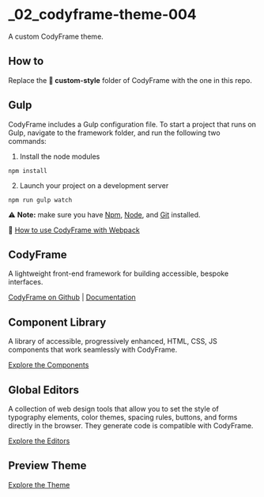 
# _02_codyframe-theme-004
A custom CodyFrame theme.


## How to
Replace the **📁 custom-style** folder of CodyFrame with the one in this repo.


## Gulp
CodyFrame includes a Gulp configuration file. To start a project that runs on Gulp, navigate to the framework folder, and run the following two commands:

1) Install the node modules

```
npm install
```

2) Launch your project on a development server

```
npm run gulp watch
```

⚠️ **Note:** make sure you have [Npm](https://docs.npmjs.com/downloading-and-installing-node-js-and-npm), [Node](https://nodejs.org/en/download/), and [Git](https://git-scm.com/) installed.

📝 [How to use CodyFrame with Webpack](https://codyhouse.co/ds/docs/framework#webpack)


## CodyFrame
A lightweight front-end framework for building accessible, bespoke interfaces.

[CodyFrame on Github](https://github.com/CodyHouse/codyhouse-framework) | [Documentation](https://codyhouse.co/ds/get-started)

## Component Library

A library of accessible, progressively enhanced, HTML, CSS, JS components that work seamlessly with CodyFrame.

[Explore the Components](https://codyhouse.co/ds/components)

## Global Editors

A collection of web design tools that allow you to set the style of typography elements, color themes, spacing rules, buttons, and forms directly in the browser. They generate code is compatible with CodyFrame.

[Explore the Editors](https://codyhouse.co/ds/globals)

## Preview Theme

[Explore the Theme](hthttps://therkut.github.io/_02_codyframe-theme-004/)